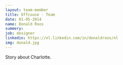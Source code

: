 ```yaml
---
layout: team-member
title: Offcouse - Team
date: 01-05-2014
name: Donald Roos
summery:
job: designer
linkedin: https://nl.linkedin.com/in/donaldroos/nl
img: donald.jpg
---
```

Story about Charlotte.